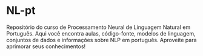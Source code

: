 # NL-pt
Repositório do curso de Processamento Neural de Linguagem Natural em Português. Aqui você encontra aulas, código-fonte, modelos de linguagem, conjuntos de dados e informações sobre NLP em português. Aproveite para aprimorar seus conhecimentos!
